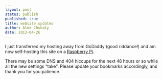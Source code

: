 ```yaml
---
layout: post
status: publish
published: true
title: website updates
author: Alex Chubaty
date: 2013-04-26
---
```


I just transferred my hosting away from GoDaddy (good riddance!) and am now self-hosting this site on a [Raspberry Pi](http://www.raspberrypi.org).

There may be some DNS and 404 hiccups for the next 48 hours or so while all the new settings "take". Please update your bookmarks accordingly, and thank you for you patience.

